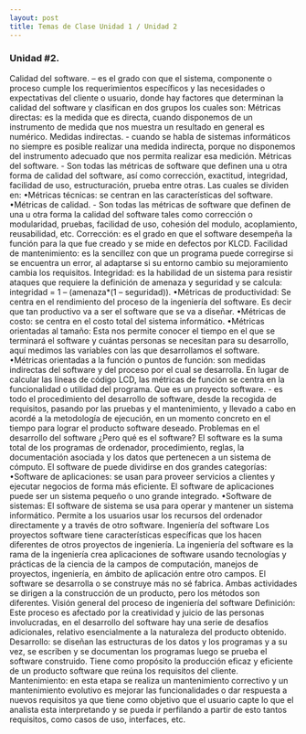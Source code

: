 ```yaml
---
layout: post
title: Temas de Clase Unidad 1 / Unidad 2
---
```


### Unidad #2.

Calidad del software. – es el grado con que el sistema, componente o proceso cumple los requerimientos específicos y las necesidades o expectativas del cliente o usuario, donde hay factores que determinan la calidad del software y clasifican en dos grupos los cuales son:
Métricas directas: es la medida que es directa, cuando disponemos de un instrumento de medida que nos muestra un resultado en general es numérico.
Medidas indirectas. - cuando se habla de sistemas informáticos no siempre es posible realizar una medida indirecta, porque no disponemos del instrumento adecuado que nos permita realizar esa medición.
Métricas del software. - Son todas las métricas de software que definen una u otra forma de calidad del software, así como corrección, exactitud, integridad, facilidad de uso, estructuración, prueba entre otras. Las cuales se dividen en:
•Métricas técnicas: se centran en las características del software.
•Métricas de calidad. - Son todas las métricas de software que definen de una u otra forma la calidad del software tales como corrección o modularidad, pruebas, facilidad de uso, cohesión del modulo, acoplamiento, reusabilidad, etc.
Corrección: es el grado en que el software desempeña la función para la que fue creado y se mide en defectos por KLCD.
Facilidad de mantenimiento: es la sencillez con que un programa puede corregirse si se encuentra un error, al adaptarse si su entorno cambio su mejoramiento cambia los requisitos.
Integridad: es la habilidad de un sistema para resistir ataques que requiere la definición de amenaza y seguridad y se calcula: integridad = 1 – (amenaza*(1 – seguridad)).
•Métricas de productividad: Se centra en el rendimiento del proceso de la ingeniería del software. Es decir que tan productivo va a ser el software que se va a diseñar. 
•Métricas de costo: se centra en el costo total del sistema informático.
•Métricas orientadas al tamaño: Esta nos permite conocer el tiempo en el que se terminará el software y cuántas personas se necesitan para su desarrollo, aquí medimos las variables con las que desarrollamos el software.
•Métricas orientadas a la función o puntos de función: son medidas indirectas del software y del proceso por el cual se desarrolla. En lugar de calcular las líneas de código LCD, las métricas de función se centra en la funcionalidad o utilidad del programa. 
Que es un proyecto software. -  es todo el procedimiento del desarrollo de software, desde la recogida de requisitos, pasando por las pruebas y el mantenimiento, y llevado a cabo en acordé a la metodología de ejecución, en un momento concreto en el tiempo para lograr el producto software deseado.
Problemas en el desarrollo del software
¿Pero qué es el software? El software es la suma total de los programas de ordenador, procedimiento, reglas, la documentación asociada y los datos que pertenecen a un sistema de cómputo. El software de puede dividirse en dos grandes categorías:
•Software de aplicaciones: se usan para proveer servicios a clientes y ejecutar negocios de forma más eficiente. El software de aplicaciones puede ser un sistema pequeño o uno grande integrado.
•Software de sistemas: El software de sistema se usa para operar y mantener un sistema informático. Permite a los usuarios usar los recursos del ordenador directamente y a través de otro software.
Ingeniería del software
Los proyectos software tiene características específicas que los hacen diferentes de otros proyectos de ingeniería. La ingeniería del software es la rama de la ingeniería crea aplicaciones de software usando tecnologías y prácticas de la ciencia de la campos de computación, manejos de proyectos, ingeniería, en ámbito de aplicación entre otro campos. El software se desarrolla o se construye más no sé fabrica. Ambas actividades se dirigen a la construcción de un producto, pero los métodos son diferentes.
Visión general del proceso de ingeniería del software 
Definición: Este proceso es afectado por la creatividad y juicio de las personas involucradas, en el desarrollo del software hay una serie de desafíos adicionales, relativo esencialmente a la naturaleza del producto obtenido. 
Desarrollo: se diseñan las estructuras de los datos y los programas y a su vez, se escriben y se documentan los programas luego se prueba el software construido. Tiene como propósito la producción eficaz y eficiente de un producto software que reúna los requisitos del cliente.
Mantenimiento: en esta etapa se realiza un mantenimiento correctivo y un mantenimiento evolutivo es mejorar las funcionalidades o dar respuesta a nuevos requisitos ya que tiene como objetivo que el usuario capte lo que el analista esta interpretando y se pueda ir perfilando a partir de esto tantos requisitos, como casos de uso, interfaces, etc.

